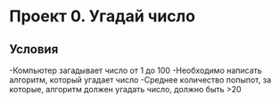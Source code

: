 # Проект 0. Угадай число

## Условия
-Компьютер загадывает число от 1 до 100
-Необходимо написать алгоритм, который угадает число
-Среднее количество попыпот, за которые, алгоритм должен угадать число, должно быть >20